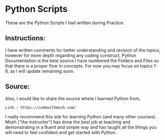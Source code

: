 # Python Scripts
These are the Python Scripts I had written during Practice.

## Instructions:
I have written comments for better understanding and revision of the topics, however for more depth regarding any coding construct,
Python Documentation is the best source.I have numbered the Folders and Files so that there is a proper flow in concepts. For now you may focus on topics 1-6, as I will update remaining soon.

## Source:
Also, I would like to share the source where I learned Python from,
```
Link : https://codewithmosh.com/
```
I really recommend this site for learning Python (and many other courses). 
Mosh ("the instructor") has done the best job at teaching and demonstrating in a fluent and simple way and has taught all the things you will need to feel confident and get started with Python.
